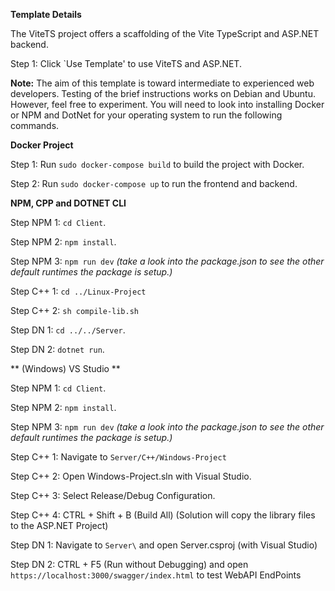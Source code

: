 **Template Details**

The ViteTS project offers a scaffolding of the Vite TypeScript and ASP.NET backend. 

Step 1: Click `Use Template' to use ViteTS and ASP.NET.

**Note:** The aim of this template is toward intermediate to experienced web developers. Testing of the brief instructions works on Debian and Ubuntu. However, feel free to experiment. You will need to look into installing Docker or NPM and DotNet for your operating system to run the following commands.

**Docker Project**

Step 1: Run ```sudo docker-compose build``` to build the project with Docker.

Step 2: Run ```sudo docker-compose up``` to run the frontend and backend.

**NPM, CPP and DOTNET CLI**

Step NPM 1: ```cd Client```.

Step NPM 2: ```npm install```.

Step NPM 3: ```npm run dev``` *(take a look into the package.json to see the other default runtimes the package is setup.)*

Step C++ 1: ```cd ../Linux-Project```

Step C++ 2: ```sh compile-lib.sh```

Step DN 1: ```cd ../../Server```.

Step DN 2: ```dotnet run```.

** (Windows) VS Studio **

Step NPM 1: ```cd Client```.

Step NPM 2: ```npm install```.

Step NPM 3: ```npm run dev``` *(take a look into the package.json to see the other default runtimes the package is setup.)*

Step C++ 1: Navigate to ```Server/C++/Windows-Project```

Step C++ 2: Open Windows-Project.sln with Visual Studio. 

Step C++ 3: Select Release/Debug Configuration.

Step C++ 4: CTRL + Shift + B (Build All) (Solution will copy the library files to the ASP.NET Project)

Step DN 1: Navigate to ```Server\``` and open Server.csproj (with Visual Studio)

Step DN 2: CTRL + F5 (Run without Debugging) and open ```https://localhost:3000/swagger/index.html``` to test WebAPI EndPoints